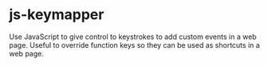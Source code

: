 # js-keymapper

Use JavaScript to give control to keystrokes to add custom events in a web page.  Useful to override function keys so they can be used as shortcuts in a web page.

